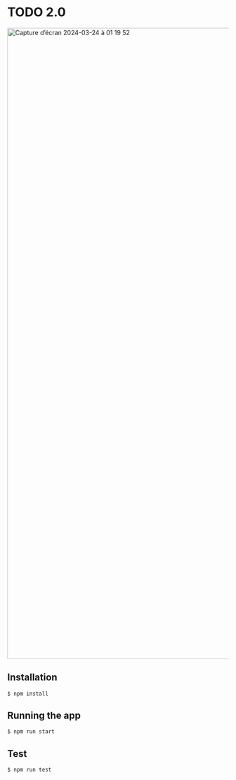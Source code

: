 # TODO 2.0
<img width="1437" alt="Capture d’écran 2024-03-24 à 01 19 52" src="https://github.com/Mickaz89/Deliveright-Assignment-Frontend/assets/26713649/687e1401-62f4-4835-b11b-9967bbeb99b3">

## Installation

```bash
$ npm install
```

## Running the app

```bash
$ npm run start
```

## Test

```bash
$ npm run test
```
